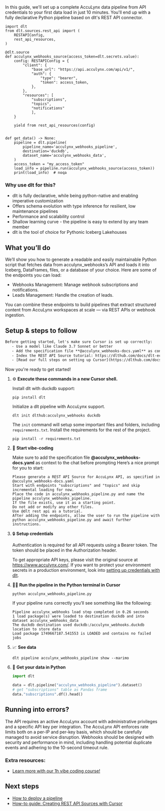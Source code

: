 In this guide, we'll set up a complete AccuLynx data pipeline from API credentials to your first data load in just 10 minutes. You'll end up with a fully declarative Python pipeline based on dlt's REST API connector.

```python-outcome
import dlt
from dlt.sources.rest_api import (
    RESTAPIConfig,
    rest_api_resources,
)

@dlt.source
def acculynx_webhooks_source(access_token=dlt.secrets.value):
    config: RESTAPIConfig = {
        "client": {
            "base_url": "https://api.acculynx.com/api/v1/",
            "auth": {
                "type": "bearer",
                "token": access_token,
            },
        },
        "resources": [
            "subscriptions",
            "topics",
            "notifications"
            ],
    }

    yield from rest_api_resources(config)


def get_data() -> None:
    pipeline = dlt.pipeline(
        pipeline_name='acculynx_webhooks_pipeline',
        destination='duckdb',
        dataset_name='acculynx_webhooks_data', 
    )
    access_token = "my_access_token"
    load_info = pipeline.run(acculynx_webhooks_source(access_token))
    print(load_info)  # noqa
```

### Why use dlt for this?

- dlt is fully declarative, while being python-native and enabling imperative customization
- Offers schema evolution with type inference for resilient, low maintenance pipelines
- Performance and scalability control
- Shallow learning curve - the pipeline is easy to extend by any team member
- dlt is the tool of choice for Pythonic Iceberg Lakehouses

## What you’ll do

We’ll show you how to generate a readable and easily maintainable Python script that fetches data from acculynx_webhooks’s API and loads it into Iceberg, DataFrames, files, or a database of your choice. Here are some of the endpoints you can load:

- Webhooks Management: Manage webhook subscriptions and notifications.
- Leads Management: Handle the creation of leads.

You can combine these endpoints to build pipelines that extract structured content from AccuLynx workspaces at scale — via REST APIs or webhook ingestion.

## Setup & steps to follow

```default
Before getting started, let's make sure Cursor is set up correctly:
   - Use a model like Claude 3.7 Sonnet or better
   - Add the specification file **@acculynx_webhooks-docs.yaml** as context
   - Index the REST API Source tutorial: https://dlthub.com/docs/dlt-ecosystem/verified-sources/rest_api/ and add it to context as **@dlt rest api**
   - [Read our full steps on setting up Cursor](https://dlthub.com/docs/dlt-ecosystem/llm-tooling/cursor-restapi#23-configuring-cursor-with-documentation)
```

Now you're ready to get started! 

1. ⚙️ **Execute these commands in a new Cursor shell.**
    
    Install dlt with duckdb support:
    ```shell
    pip install dlt
    ```

    Initialize a dlt pipeline with AccuLynx support.
    ```shell
    dlt init dlthub:acculynx_webhooks duckdb
    ```

    The `init` command will setup some important files and folders, including `requirements.txt`. Install the requirements for the rest of the project.
    ```shell
    pip install -r requirements.txt
    ```
    
2. 🤠 **Start vibe-coding**
    
    Make sure to add the specification file **@acculynx_webhooks-docs.yaml** as context to the chat before prompting
    Here’s a nice prompt for you to start: 
    
    ```prompt
    Please generate a REST API Source for AccuLynx API, as specified in @acculynx_webhooks-docs.yaml 
    Start with endpoints "subscriptions" and "topics" and skip incremental loading for now. 
    Place the code in acculynx_webhooks_pipeline.py and name the pipeline acculynx_webhooks_pipeline. 
    If the file exists, use it as a starting point. 
    Do not add or modify any other files. 
    Use @dlt rest api as a tutorial. 
    After adding the endpoints, allow the user to run the pipeline with python acculynx_webhooks_pipeline.py and await further instructions.
    ```

    
3. 🔒 **Setup credentials** 
    
    Authentication is required for all API requests using a Bearer token. The token should be placed in the Authorization header.
    
    To get appropriate API keys, please visit the original source at https://www.acculynx.com/.
    If you want to protect your environment secrets in a production environment, look into [setting up credentials with dlt](https://dlthub.com/docs/walkthroughs/add_credentials).
    
4. 🏃‍♀️ **Run the pipeline in the Python terminal in Cursor**
    
    ```shell
    python acculynx_webhooks_pipeline.py
    ```
    
    If your pipeline runs correctly you’ll see something like the following:
    
    ```shell
    Pipeline acculynx_webhooks load step completed in 0.26 seconds
    1 load package(s) were loaded to destination duckdb and into dataset acculynx_webhooks_data
    The duckdb destination used duckdb:/acculynx_webhooks.duckdb location to store data
    Load package 1749667187.541553 is LOADED and contains no failed jobs
    ```
    
5. 📈 **See data**
    
    ```shell
    dlt pipeline acculynx_webhooks_pipeline show --marimo
    ```
    
6. 🐍 **Get your data in Python**
    
    ```python
    import dlt

   data = dlt.pipeline("acculynx_webhooks_pipeline").dataset()
   # get "subscriptions" table as Pandas frame
   data."subscriptions".df().head()
    ```

## Running into errors?

The API requires an active AccuLynx account with administrative privileges and a specific API key per integration. The AccuLynx API enforces rate limits both on a per-IP and per-key basis, which should be carefully managed to avoid service disruption. Webhooks should be designed with security and performance in mind, including handling potential duplicate events and adhering to the 10-second timeout rule.

### Extra resources:

- [Learn more with our 1h vibe coding course!](https://www.youtube.com/watch?v=GGid70rnJuM)

## Next steps

- [How to deploy a pipeline](https://dlthub.com/docs/walkthroughs/deploy-a-pipeline)
- [How-to guide: Creating REST API Sources with Cursor](https://dlthub.com/docs/dlt-ecosystem/llm-tooling/cursor-restapi)